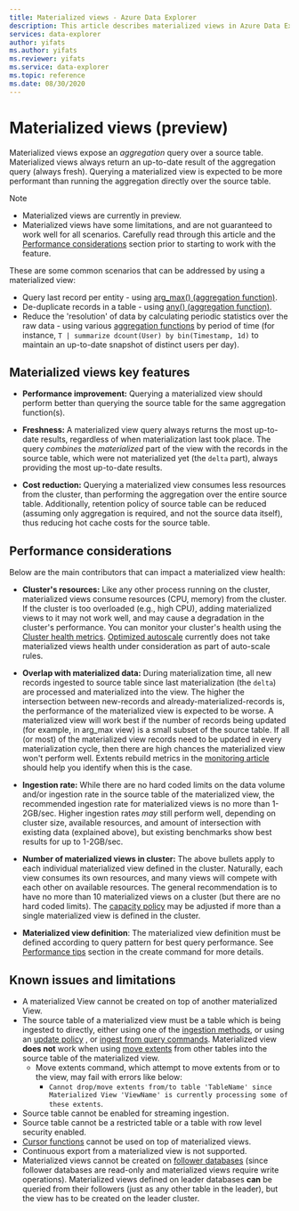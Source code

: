 ```yaml
---
title: Materialized views - Azure Data Explorer
description: This article describes materialized views in Azure Data Explorer.
services: data-explorer
author: yifats
ms.author: yifats
ms.reviewer: yifats
ms.service: data-explorer
ms.topic: reference
ms.date: 08/30/2020
---
```

# Materialized views (preview)

Materialized views expose an *aggregation* query over a source table.
Materialized views always return an up-to-date result of the aggregation query (always fresh).
Querying a materialized view is expected to be more performant than running the aggregation directly over the source table.

> [!NOTE] 
> * Materialized views are currently in preview.
> * Materialized views have some limitations, and are not guaranteed to work well for all scenarios.
    Carefully read through this article and the [Performance considerations](#performance-considerations) section
    prior to starting to work with the feature.

These are some common scenarios that can be addressed by using a materialized view:

* Query last record per entity - using [arg_max() (aggregation function)](../../query/arg-max-aggfunction.md).
* De-duplicate records in a table - using [any() (aggregation function)](../../query/any-aggfunction.md).
* Reduce the 'resolution' of data by calculating periodic statistics over the raw data - using various
[aggregation functions](materialized-view-create-alter.md#supported-aggregation-functions) by period of time
 (for instance, `T | summarize dcount(User) by bin(Timestamp, 1d)` to maintain 
an up-to-date snapshot of distinct users per day).

## Materialized views key features

* **Performance improvement:** Querying a materialized view should perform better than querying the source
 table for the same aggregation function(s).

* **Freshness:** A materialized view query always returns the most up-to-date results, regardless of when
materialization last took place. The query *combines* the *materialized* part of the view with
the records in the source table, which were not materialized yet (the `delta` part), always providing the most
up-to-date results.

* **Cost reduction:** Querying a materialized view consumes less resources from the cluster, than performing
the aggregation over the entire source table. Additionally, retention policy of source table can be reduced
(assuming only aggregation is required, and not the source data itself), thus reducing hot cache costs for the 
source table.

## Performance considerations

Below are the main contributors that can impact a materialized view health:

* **Cluster's resources:** Like any other process running on the cluster, materialized views consume
resources (CPU, memory) from the cluster. If the cluster is too overloaded (e.g., high CPU), adding materialized
views to it may not work well, and may cause a degradation in the cluster's performance.
You can monitor your cluster's health using the [Cluster health metrics](../../../using-metrics.md#cluster-health-metrics).
[Optimized autoscale](../../../manage-cluster-horizontal-scaling.md#optimized-autoscale) currently does not take materialized views health under consideration as part of auto-scale rules.

* **Overlap with materialized data:** During materialization time, all new records ingested to source table
since last materialization (the `delta`) are processed and materialized into the view. The higher the intersection
between new-records and already-materialized-records is, the performance of the materialized view is expected to be worse.
A materialized view will work best if the number of records being updated (for example, in arg_max view) is a small subset
 of the source table. If all (or most) of the materialized view records need to be updated in every materialization
cycle, then there are high chances the materialized view won't perform well.
 Extents rebuild metrics in the [monitoring article](materialized-view-monitoring.md#troubleshooting) should help you identify when this is the case.

* **Ingestion rate:** While there are no hard coded limits on the data volume and/or ingestion rate in the source
 table of the materialized view, the recommended ingestion rate for materialized views is no more than 1-2GB/sec.
Higher ingestion rates *may* still perform well, depending on cluster size, available resources, and amount of intersection
with existing data (explained above), but existing benchmarks show best
results for up to 1-2GB/sec.

* **Number of materialized views in cluster:** The above bullets apply
to each individual materialized view defined in the cluster. Naturally,
each view consumes its own resources, and many views will compete with
each other on available resources. The general recommendation is to have
no more than 10 materialized views on a cluster (but there are no hard
coded limits). The [capacity policy](materialized-view-policies.md#materialized-view-capacity-policy)  may be adjusted if more than a single
materialized view is defined in the cluster.

* **Materialized view definition**: The materialized view definition must be defined according to
query pattern for best query performance. See [Performance tips](materialized-view-create-alter.md#performance-tips) section in the create command for more details.

## Known issues and limitations

* A materialized View cannot be created on top of another materialized View.
* The source table of a materialized view must be a table which is being ingested to directly,
either using one of the [ingestion methods](../../../ingest-data-overview.md#ingestion-methods-and-tools),
 or using an [update policy](../updatepolicy.md)
, or [ingest from query commands](../data-ingestion/ingest-from-query.md).
Materialized view **does not** work when using [move extents](../move-extents.md) from other tables into the source table of the materialized view.
    * Move extents command, which attempt to move extents from or to the view, may fail with errors like below:
        * `Cannot drop/move extents from/to table 'TableName' since Materialized View 'ViewName' is currently processing some of these extents`.
* Source table cannot be enabled for streaming ingestion.
* Source table cannot be a restricted table or a table with row level security enabled.
* [Cursor functions](../databasecursor.md#cursor-functions) cannot be used on top 
of materialized views.
* Continuous export from a materialized view is not supported.
* Materialized views cannot be created on [follower databases](../../../follower.md) (since follower databases are read-only and materialized views require write
operations). Materialized views defined on leader databases **can** be queried
from their followers (just as any other table in the leader), but the view has
 to be created on the leader cluster.
